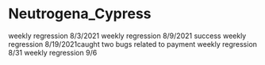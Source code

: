 # Neutrogena_Cypress

weekly regression 8/3/2021
weekly regression 8/9/2021 success
weekly regression 8/19/2021caught two bugs related to payment
weekly regression 8/31
weekly regression 9/6
